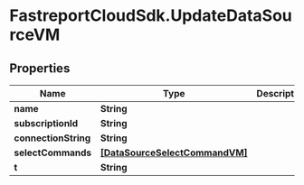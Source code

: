 # FastreportCloudSdk.UpdateDataSourceVM

## Properties

Name | Type | Description | Notes
------------ | ------------- | ------------- | -------------
**name** | **String** |  | [optional] 
**subscriptionId** | **String** |  | [optional] 
**connectionString** | **String** |  | [optional] 
**selectCommands** | [**[DataSourceSelectCommandVM]**](DataSourceSelectCommandVM.md) |  | [optional] 
**t** | **String** |  | 


